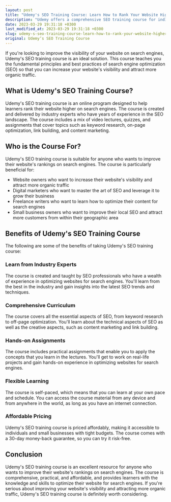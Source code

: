 ```yaml
---
layout: post
title: "Udemy's SEO Training Course: Learn How to Rank Your Website Higher"
description: "Udemy offers a comprehensive SEO training course for individuals who want to elevate their website's rankings on search engines. This article provides an in-depth review of the course and its benefits."
date: 2023-03-29 19:31:18 +0300
last_modified_at: 2023-03-29 19:31:18 +0300
slug: udemy-s-seo-training-course-learn-how-to-rank-your-website-higher
original: Udemy’s SEO Training Course
---
```


If you're looking to improve the visibility of your website on search engines, Udemy's SEO training course is an ideal solution. This course teaches you the fundamental principles and best practices of search engine optimization (SEO) so that you can increase your website's visibility and attract more organic traffic.

## What is Udemy's SEO Training Course?

Udemy's SEO training course is an online program designed to help learners rank their website higher on search engines. The course is created and delivered by industry experts who have years of experience in the SEO landscape. The course includes a mix of video lectures, quizzes, and assignments that cover topics such as keyword research, on-page optimization, link building, and content marketing.

## Who is the Course For?

Udemy's SEO training course is suitable for anyone who wants to improve their website's rankings on search engines. The course is particularly beneficial for:

- Website owners who want to increase their website's visibility and attract more organic traffic
- Digital marketers who want to master the art of SEO and leverage it to grow their business
- Freelance writers who want to learn how to optimize their content for search engines
- Small business owners who want to improve their local SEO and attract more customers from within their geographic area

## Benefits of Udemy's SEO Training Course

The following are some of the benefits of taking Udemy's SEO training course:

### Learn from Industry Experts

The course is created and taught by SEO professionals who have a wealth of experience in optimizing websites for search engines. You'll learn from the best in the industry and gain insights into the latest SEO trends and techniques.

### Comprehensive Curriculum

The course covers all the essential aspects of SEO, from keyword research to off-page optimization. You'll learn about the technical aspects of SEO as well as the creative aspects, such as content marketing and link building.

### Hands-on Assignments

The course includes practical assignments that enable you to apply the concepts that you learn in the lectures. You'll get to work on real-life projects and gain hands-on experience in optimizing websites for search engines.

### Flexible Learning

The course is self-paced, which means that you can learn at your own pace and schedule. You can access the course material from any device and from anywhere in the world, as long as you have an internet connection.

### Affordable Pricing

Udemy's SEO training course is priced affordably, making it accessible to individuals and small businesses with tight budgets. The course comes with a 30-day money-back guarantee, so you can try it risk-free.

## Conclusion

Udemy's SEO training course is an excellent resource for anyone who wants to improve their website's rankings on search engines. The course is comprehensive, practical, and affordable, and provides learners with the knowledge and skills to optimize their website for search engines. If you're serious about improving your website's visibility and attracting more organic traffic, Udemy's SEO training course is definitely worth considering.